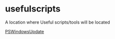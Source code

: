 # usefulscripts
A location where Useful scripts/tools will be located

[PSWindowsUpdate](https://gallery.technet.microsoft.com/scriptcenter/2d191bcd-3308-4edd-9de2-88dff796b0bc)
